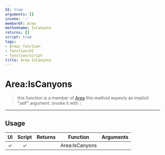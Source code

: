 ```yaml
---
UI: true
arguments: []
invoke: ':'
memberOf: Area
methodname: IsCanyons
returns: []
script: true
tags:
- Area/_function
- function/UI
- function/script
title: Area.IsCanyons
---
```

# Area:IsCanyons
> this function is a member of [Area](civ-6/lua/Area.md)
> this method expects an implicit "self" argument. invoke it with `:`
-----
## Usage
|  UI | Script | Returns | Function | Arguments |
|:---:|:------:|-------:|:--------:|:---------|
|✓|✓||Area:IsCanyons||
